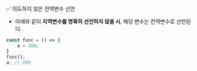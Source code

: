 ✅ 의도하지 않은 전역변수 선언
* 아래와 같이 <b>지역변수를 명확히 선언하지 않을 시</b>, 해당 변수는 전역변수로 선언된다.
```javascript
const func = () => {
    a = 100;
}
func();
a; // 100
```
